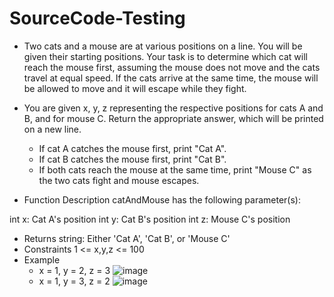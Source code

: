 # SourceCode-Testing
 - Two cats and a mouse are at various positions on a line. You will be given their starting positions. Your task is to determine which cat will reach the mouse first, assuming the mouse does not move and the cats travel at equal speed. If the cats arrive at the same time, the mouse will be allowed to move and it will escape while they fight.

 - You are given x, y, z representing the respective positions for cats A and B, and for mouse C. Return the appropriate answer, which will be printed on a new line.
    + If cat A catches the mouse first, print "Cat A".
    + If cat B catches the mouse first, print "Cat B".
    + If both cats reach the mouse at the same time, print "Mouse C" as the two cats fight and mouse escapes.

- Function Description
catAndMouse has the following parameter(s):

int x: Cat A's position
int y: Cat B's position
int z: Mouse C's position
- Returns
string: Either 'Cat A', 'Cat B', or 'Mouse C'
- Constraints
1 <= x,y,z <= 100
- Example
  + x = 1, y = 2, z = 3
  ![image](https://user-images.githubusercontent.com/80802239/195395488-88eb1e0a-3c86-4bdf-93c0-b0e3a3cf710c.png)
  + x = 1, y = 3, z = 2
  ![image](https://user-images.githubusercontent.com/80802239/195395643-cc0946b0-dda7-4477-a1b3-c294d0d8be84.png)

